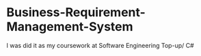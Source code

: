 # Business-Requirement-Management-System
I was did it as my coursework at Software Engineering Top-up/ C#

